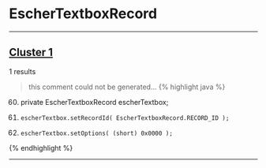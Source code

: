 # EscherTextboxRecord

***

## [Cluster 1](./1)
1 results
> this comment could not be generated...
{% highlight java %}
60. private EscherTextboxRecord escherTextbox;
138.     escherTextbox.setRecordId( EscherTextboxRecord.RECORD_ID );
139.     escherTextbox.setOptions( (short) 0x0000 );
{% endhighlight %}

***

